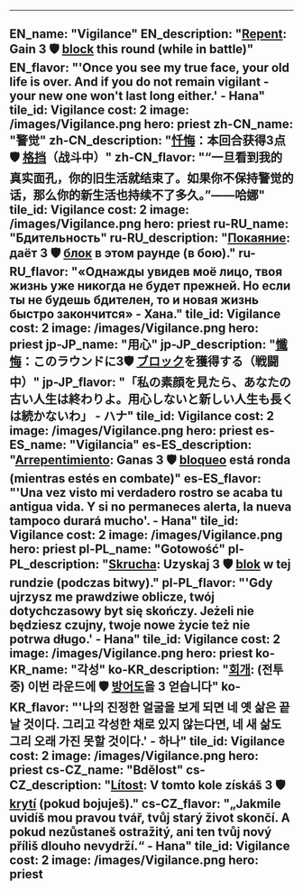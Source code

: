 ---

EN_name: "Vigilance"
EN_description: "<u>Repent</u>: Gain 3 🛡️️ <u>block</u> this round (while in battle)"
EN_flavor: "'Once you see my true face, your old life is over. And if you do not remain vigilant - your new one won't last long either.' - Hana"
tile_id: Vigilance
cost: 2
image: /images/Vigilance.png
hero: priest
zh-CN_name: "警觉"
zh-CN_description: "<u>忏悔</u>：本回合获得3点🛡️️ <u>格挡</u>（战斗中）"
zh-CN_flavor: "“一旦看到我的真实面孔，你的旧生活就结束了。如果你不保持警觉的话，那么你的新生活也持续不了多久。”——哈娜"
tile_id: Vigilance
cost: 2
image: /images/Vigilance.png
hero: priest
ru-RU_name: "Бдительность"
ru-RU_description: "<u>Покаяние</u>: даёт 3 🛡️️ <u>блок</u> в этом раунде (в бою)."
ru-RU_flavor: "«Однажды увидев моё лицо, твоя жизнь уже никогда не будет прежней. Но если ты не будешь бдителен, то и новая жизнь быстро закончится» - Хана."
tile_id: Vigilance
cost: 2
image: /images/Vigilance.png
hero: priest
jp-JP_name: "用心"
jp-JP_description: "<u>懺悔</u>：このラウンドに3🛡️️ <u>ブロック</u>を獲得する（戦闘中）"
jp-JP_flavor: "「私の素顔を見たら、あなたの古い人生は終わりよ。用心しないと新しい人生も長くは続かないわ」 - ハナ"
tile_id: Vigilance
cost: 2
image: /images/Vigilance.png
hero: priest
es-ES_name: "Vigilancia"
es-ES_description: "<u>Arrepentimiento</u>: Ganas 3 🛡️️ <u>bloqueo</u> está ronda (mientras estés en combate)"
es-ES_flavor: "'Una vez visto mi verdadero rostro se acaba tu antigua vida. Y si no permaneces alerta, la nueva tampoco durará mucho'. - Hana"
tile_id: Vigilance
cost: 2
image: /images/Vigilance.png
hero: priest
pl-PL_name: "Gotowość"
pl-PL_description: "<u>Skrucha</u>: Uzyskaj 3 🛡️️ <u>blok</u> w tej rundzie (podczas bitwy)."
pl-PL_flavor: "'Gdy ujrzysz me prawdziwe oblicze, twój dotychczasowy byt się skończy. Jeżeli nie będziesz czujny, twoje nowe życie też nie potrwa długo.' - Hana"
tile_id: Vigilance
cost: 2
image: /images/Vigilance.png
hero: priest
ko-KR_name: "각성"
ko-KR_description: "<u>회개</u>: (전투 중) 이번 라운드에 🛡️️ <u>방어도</u>을 3 얻습니다"
ko-KR_flavor: "'나의 진정한 얼굴을 보게 되면 네 옛 삶은 끝날 것이다. 그리고 각성한 채로 있지 않는다면, 네 새 삶도 그리 오래 가진 못할 것이다.' - 하나"
tile_id: Vigilance
cost: 2
image: /images/Vigilance.png
hero: priest
cs-CZ_name: "Bdělost"
cs-CZ_description: "<u>Lítost</u>: V tomto kole získáš 3 🛡️️ <u>krytí</u> (pokud bojuješ)."
cs-CZ_flavor: "„Jakmile uvidíš mou pravou tvář, tvůj starý život skončí. A pokud nezůstaneš ostražitý, ani ten tvůj nový příliš dlouho nevydrží.“ - Hana"
tile_id: Vigilance
cost: 2
image: /images/Vigilance.png
hero: priest
---